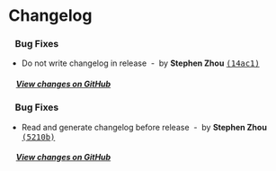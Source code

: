 # Changelog

### &nbsp;&nbsp;&nbsp;Bug Fixes

- Do not write changelog in release &nbsp;-&nbsp; by **Stephen Zhou** [<samp>(14ac1)</samp>](https://github.com/hyoban/release-it-pnpm/commit/14ac1a8)

##### &nbsp;&nbsp;&nbsp;&nbsp;[View changes on GitHub](https://github.com/hyoban/release-it-pnpm/compare/4.4.1...main)

### &nbsp;&nbsp;&nbsp;Bug Fixes

- Read and generate changelog before release &nbsp;-&nbsp; by **Stephen Zhou** [<samp>(5210b)</samp>](https://github.com/hyoban/release-it-pnpm/commit/5210b1e)

##### &nbsp;&nbsp;&nbsp;&nbsp;[View changes on GitHub](https://github.com/hyoban/release-it-pnpm/compare/4.4.0...main)
